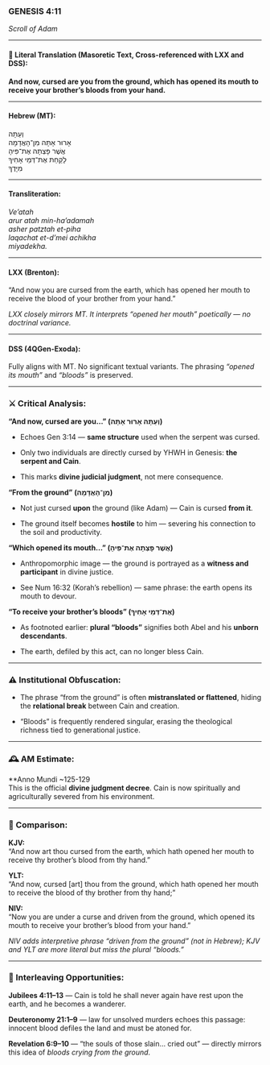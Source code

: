 ### **GENESIS 4:11**

_Scroll of Adam_

---

#### 📜 Literal Translation (Masoretic Text, Cross-referenced with LXX and DSS):

**And now, cursed are you from the ground, which has opened its mouth to receive your brother’s bloods from your hand.**

---

#### Hebrew (MT):

וְעַתָּה  
אָרוּר אָתָּה מִן־הָאֲדָמָה  
אֲשֶׁר פָּצְתָה אֶת־פִּיהָ  
לָקַחַת אֶת־דְּמֵי אָחִיךָ  
מִיָּדֶךָ

---

#### Transliteration:

_Ve’atah  
arur atah min-ha’adamah  
asher patztah et-piha  
laqachat et-d’mei achikha  
miyadekha._

---

#### LXX (Brenton):

“And now you are cursed from the earth, which has opened her mouth to receive the blood of your brother from your hand.”

_LXX closely mirrors MT. It interprets “opened her mouth” poetically — no doctrinal variance._

---

#### DSS (4QGen-Exoda):

Fully aligns with MT. No significant textual variants. The phrasing _“opened its mouth”_ and _“bloods”_ is preserved.

---

### ⚔️ Critical Analysis:

**“And now, cursed are you…” (וְעַתָּה אָרוּר אָתָּה)**

- Echoes Gen 3:14 — **same structure** used when the serpent was cursed.
    
- Only two individuals are directly cursed by YHWH in Genesis: **the serpent and Cain**.
    
- This marks **divine judicial judgment**, not mere consequence.
    

**“From the ground” (מִן־הָאֲדָמָה)**

- Not just cursed **upon** the ground (like Adam) — Cain is cursed **from it**.
    
- The ground itself becomes **hostile** to him — severing his connection to the soil and productivity.
    

**“Which opened its mouth…” (אֲשֶׁר פָּצְתָה אֶת־פִּיהָ)**

- Anthropomorphic image — the ground is portrayed as a **witness and participant** in divine justice.
    
- See Num 16:32 (Korah’s rebellion) — same phrase: the earth opens its mouth to devour.
    

**“To receive your brother’s bloods” (אֶת־דְּמֵי אָחִיךָ)**

- As footnoted earlier: **plural “bloods”** signifies both Abel and his **unborn descendants**.
    
- The earth, defiled by this act, can no longer bless Cain.
    

---

### ⚠️ Institutional Obfuscation:

- The phrase “from the ground” is often **mistranslated or flattened**, hiding the **relational break** between Cain and creation.
    
- “Bloods” is frequently rendered singular, erasing the theological richness tied to generational justice.
    

---

### 🕰️ AM Estimate:

**Anno Mundi ~125-129  
This is the official **divine judgment decree**. Cain is now spiritually and agriculturally severed from his environment.

---

### 📖 Comparison:

**KJV:**  
“And now art thou cursed from the earth, which hath opened her mouth to receive thy brother’s blood from thy hand.”

**YLT:**  
“And now, cursed [art] thou from the ground, which hath opened her mouth to receive the blood of thy brother from thy hand;”

**NIV:**  
“Now you are under a curse and driven from the ground, which opened its mouth to receive your brother’s blood from your hand.”

_NIV adds interpretive phrase “driven from the ground” (not in Hebrew); KJV and YLT are more literal but miss the plural “bloods.”_

---

### 🔗 Interleaving Opportunities:

**Jubilees 4:11–13** — Cain is told he shall never again have rest upon the earth, and he becomes a wanderer.

**Deuteronomy 21:1–9** — law for unsolved murders echoes this passage: innocent blood defiles the land and must be atoned for.

**Revelation 6:9–10** — “the souls of those slain… cried out” — directly mirrors this idea of _bloods crying from the ground_.